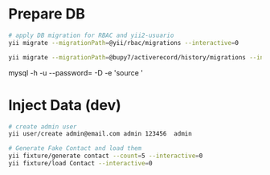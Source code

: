 
# Prepare DB

```bash
# apply DB migration for RBAC and yii2-usuario
yii migrate --migrationPath=@yii/rbac/migrations --interactive=0

yii migrate --migrationPath=@bupy7/activerecord/history/migrations --interactive=0
```

mysql -h <hostname> -u <username> --password=<password> -D <database> -e 'source <path-to-sql-file>'

# Inject Data (dev)

```bash
# create admin user
yii user/create admin@email.com admin 123456  admin

# Generate Fake Contact and load them
yii fixture/generate contact --count=5 --interactive=0
yii fixture/load Contact --interactive=0
```